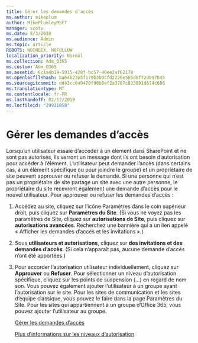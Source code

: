 ```yaml
---
title: Gérer les demandes d’accès
ms.author: mikeplum
author: MikePlumleyMSFT
manager: scotv
ms.date: 8/3/2018
ms.audience: Admin
ms.topic: article
ROBOTS: NOINDEX, NOFOLLOW
localization_priority: Normal
ms.collection: Adm_O365
ms.custom: Adm_O365
ms.assetid: 6c1a4b19-5915-428f-bc57-40ee2af62178
ms.openlocfilehash: ba64b23e5f179b3b0cfd2226e565d8f72d097b45
ms.sourcegitcommit: dd43cc0a9470f98b8ef2a3787c823801d674c666
ms.translationtype: MT
ms.contentlocale: fr-FR
ms.lasthandoff: 02/12/2019
ms.locfileid: "29921058"
---
```

# <a name="manage-access-requests"></a>Gérer les demandes d’accès

Lorsqu’un utilisateur essaie d’accéder à un élément dans SharePoint et ne sont pas autorisés, ils verront un message dont ils ont besoin d’autorisation pour accéder à l’élément. L’utilisateur peut demander l’accès (dans certains cas, à un élément spécifique ou pour joindre le groupe) et un propriétaire de site peuvent approuver ou refuser la demande. Si une personne qui n’est pas un propriétaire de site partage un site avec une autre personne, le propriétaire du site recevront également une demande d’accès pour le nouvel utilisateur. Pour approuver ou refuser les demandes d’accès :
  
1. Accédez au site, cliquez sur l’icône Paramètres dans le coin supérieur droit, puis cliquez sur **Paramètres du Site**. (Si vous ne voyez pas les paramètres de Site, cliquez sur **autorisations de Site**, puis cliquez sur **autorisations avancées**. Recherchez une bannière qui a un lien appelé « Afficher les demandes d’accès et les invitations ».)
    
2. Sous **utilisateurs et autorisations**, cliquez sur **des invitations et des demandes d’accès**. (Si cela n’apparaît pas, aucune demande d’accès n’ont été apportées.)
    
3. Pour accorder l’autorisation utilisateur individuellement, cliquez sur **Approuver** ou **Refuser**. Pour sélectionner un niveau d’autorisation spécifique, cliquez sur les points de suspension (...) en regard de nom son. Vous pouvez également ajouter l’utilisateur à un groupe ayant l’autorisation sur le site. Pour les sites de communication et les sites d’équipe classique, vous pouvez le faire dans la page Paramètres du Site. Pour les sites qui appartiennent à un groupe d’Office 365, vous pouvez ajouter l’utilisateur au groupe.
    
    [Gérer les demandes d’accès](https://go.microsoft.com/fwlink/?linkid=2008747)
    
    [Plus d’informations sur les niveaux d’autorisation](https://go.microsoft.com/fwlink/?linkid=867071)
    

